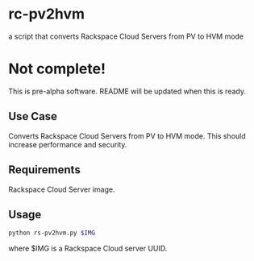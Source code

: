# rc-pv2hvm
a script that converts Rackspace Cloud Servers from PV to HVM mode
# Not complete!
This is pre-alpha software. README will be updated when this is ready.

## Use Case

Converts Rackspace Cloud Servers from PV to HVM mode. This should increase
performance and security.

## Requirements

Rackspace Cloud Server image.

## Usage

```bash
python rs-pv2hvm.py $IMG
```
where $IMG is a Rackspace Cloud server UUID.
